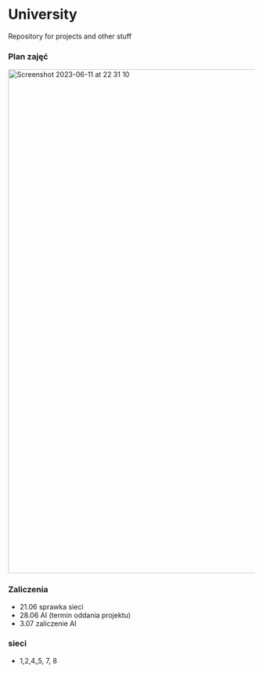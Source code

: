 # University
Repository for projects and other stuff 

### Plan zajęć
<img width="1028" alt="Screenshot 2023-06-11 at 22 31 10" src="https://github.com/oskarpasko/university/assets/43753747/f1ea4d21-e35a-498a-be76-06a17390a2e0">

### Zaliczenia 
- 21.06 sprawka sieci
- 28.06 AI (termin oddania projektu)
- 3.07 zaliczenie AI

### sieci
- 1,2,4_5, 7, 8 

